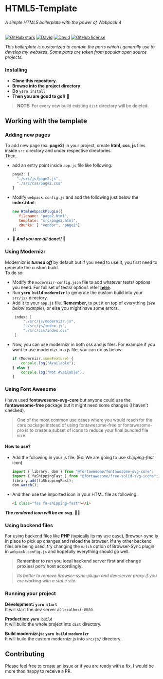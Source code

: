 # HTML5-Template
###### A simple HTML5 boilerplate with the power of Webpack 4

[![GitHub stars](https://img.shields.io/github/stars/whimsicaldreamer/Html5-template.svg?style=popout-square)](https://github.com/whimsicaldreamer/Html5-template/stargazers)
[![David](https://img.shields.io/david/expressjs/express.svg?style=popout-square)](https://github.com/whimsicaldreamer/Html5-template)
[![David](https://img.shields.io/david/dev/expressjs/express.svg?style=popout-square)](https://github.com/whimsicaldreamer/Html5-template)
[![GitHub license](https://img.shields.io/github/license/whimsicaldreamer/Html5-template.svg?style=popout-square)](https://github.com/whimsicaldreamer/Html5-template/blob/master/LICENSE.md)

_This boilerplate is customized to contain the parts which I generally use to develop my websites. Some parts are taken from popular open source projects._

### Installing

- **Clone this repository.**
- **Browse into the project directory**
- **Do** `yarn install`
- **Then you are good to go!!** :tada:

> **NOTE:** For every new build existing `dist` directory will be deleted.  

## Working with the template  

### Adding new pages  

To add new page (ex: **page2**) in your project, create **html**, **css**, **js** files inside `src` directory and under respective directories.  
Then,  
- add an entry point inside `app.js` file like following:
  ````js
  page2: [
    "./src/js/page2.js",
    "./src/css/page2.css"
  ]
  ````
- Modify `webpack.config.js` and add the following just below the **index.html**:  
  ````js
  new HtmlWebpackPlugin({
     filename: "page2.html",
     template: "src/page2.html",
     chunks: [ "vendor", "page2"]
  })
  ````
- :tada: **_And you are all done!!_** :tada:
  
### Using Modernizr  

Modernizr is _**turned off**_ by default but if you need to use it, you first need to generate the custom build.  
To do so:  
 - Modify the `modernizr-config.json` file to add whatever tests/ options you need. For full set of tests/ options refer **[here](https://github.com/Modernizr/Modernizr/blob/master/lib/config-all.json)**.
 - Run **`yarn build:modernizr`** to generate the custom build into your `src/js/` directory.
 - Add it to your `app.js` file. **Remember,** to put it on top of everything (_see below example_), or else you might have some errors.  
   ```js
    index: [
        "./src/js/modernizr.js",
        "./src/js/index.js",
        "./src/css/index.css"
    ]
   ```  
 - Now, you can use modernizr in both css and js files. For example if you want to use modernizr in a js file, you can do as below:  
   ```js
   if (Modernizr.someFeature) {
       console.log("Available");
   } else {
       console.log("Not Available");
   }
   ```
 
### Using Font Awesome

I have used **fontawesome-svg-core** but anyone could use the **fontawesome-free** package but it might need some changes (I haven't checked).  
 > One of the most common use cases where you would reach for the core package instead of using fontawesome-free or fontawesome-pro is to create a subset of icons to reduce your final bundled file size.  
 
 #### How to use?  
 
 - Add the following in your js file. (Ex: We are going to use _shipping-fast_ icon)
   ```js
   import { library, dom } from "@fortawesome/fontawesome-svg-core";
   import { faShippingFast } from "@fortawesome/free-solid-svg-icons";
   library.add(faShippingFast);
   dom.watch();
   ```
   
 - And then use the imported icon in your HTML file as following:  
   ```html
   <i class="fas fa-shipping-fast"></i>
   ```
   
**_The rendered icon will be an svg_**. :tada::tada:

### Using backend files  

For using backend files like **PHP** (typically its my use case), Browser-sync is in place to pick up changes and reload the browser.
If any other backend files are being used, try changing the `match` option of Browser-Sync plugin in `webpack.config.js` and hopefully 
everything should go well.  

> **Remember to run you local backend server first and change proxies/ port/ host accordingly.**  

> _Its better to remove Browser-sync-plugin and dev-server proxy if you are working with a static site._ 
 
### Running your project  

**Development:** **`yarn start`**  
It will start the dev server at `localhost:8080`.  

**Production:** **`yarn build`**  
It will build the whole project into `dist` directory.  

**Build modernizr.js:** **`yarn build:modernizr`**  
It will build the custom modernizr.js into `src/js/` directory. 

## Contributing  
Please feel free to create an issue or if you are ready with a fix, I would be more than happy to receive a PR.